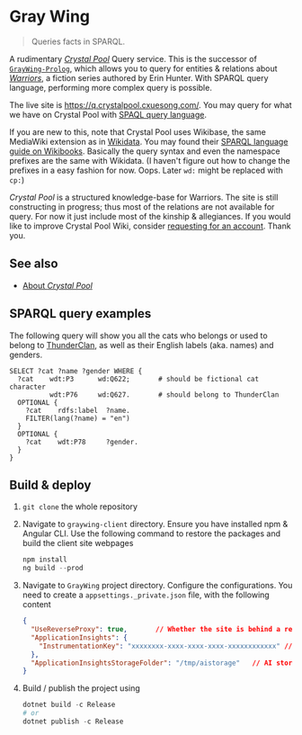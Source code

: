 # Gray Wing

> Queries facts in SPARQL.

A rudimentary [*Crystal Pool*](https://crystalpool.cxuesong.com) Query service. This is the successor of [`GrayWing-Prolog`](https://github.com/CXuesong/GrayWing-Prolog), which allows you to query for entities & relations about [*Warriors*](https://en.wikipedia.org/wiki/Warriors_(novel_series)), a fiction series authored by Erin Hunter. With SPARQL query language, performing more complex query is possible.

The live site is <https://q.crystalpool.cxuesong.com/>. You may query for what we have on Crystal Pool with [SPAQL query language](https://en.wikipedia.org/wiki/SPARQL).

If you are new to this, note that Crystal Pool uses Wikibase, the same MediaWiki extension as in [Wikidata](https://www.wikidata.org/). You may found their [SPARQL language guide on Wikibooks](https://en.wikibooks.org/wiki/SPARQL). Basically the query syntax and even the namespace prefixes are the same with Wikidata. (I haven't figure out how to change the prefixes in a easy fashion for now. Oops. Later `wd:` might be replaced with `cp:`)

*Crystal Pool* is a structured knowledge-base for Warriors. The site is still constructing in progress; thus most of the relations are not available for query. For now it just include most of the kinship & allegiances. If you would like to  improve Crystal Pool Wiki, consider [requesting for an account](https://crystalpool.cxuesong.com/wiki/Special:RequestAccount). Thank you.

## See also

* [About *Crystal Pool*](https://crystalpool.cxuesong.com/wiki/Special:MyLanguage/Crystal_Pool:About)

## SPARQL query examples

The following query will show you all the cats who belongs or used to belong to [ThunderClan](https://crystalpool.cxuesong.com/wiki/Item:Q627), as well as their English labels (aka. names) and genders.

```sparql
SELECT ?cat ?name ?gender WHERE {
  ?cat    wdt:P3      wd:Q622;       # should be fictional cat character
          wdt:P76     wd:Q627.       # should belong to ThunderClan
  OPTIONAL {
    ?cat    rdfs:label  ?name.
    FILTER(lang(?name) = "en")
  }
  OPTIONAL {
    ?cat    wdt:P78     ?gender.
  }
}
```

## Build & deploy

1. `git clone` the whole repository

2. Navigate to `graywing-client` directory. Ensure you have installed npm & Angular CLI. Use the following command to restore the packages and build the client site webpages

   ```powershell
   npm install
   ng build --prod
   ```

3. Navigate to `GrayWing` project directory. Configure the configurations. You need to create a `appsettings._private.json` file, with the following content

   ```json
   {
     "UseReverseProxy": true,		// Whether the site is behind a reverse proxy. Set to true to prevent unnecessary redirects.
     "ApplicationInsights": {
       "InstrumentationKey": "xxxxxxxx-xxxx-xxxx-xxxx-xxxxxxxxxxxx"	// AI instrumentation key.
     },
     "ApplicationInsightsStorageFolder": "/tmp/aistorage"	// AI storage folder on non-Windows OS
   }
   ```

4. Build / publish the project using

   ```powershell
   dotnet build -c Release
   # or
   dotnet publish -c Release
   ```
